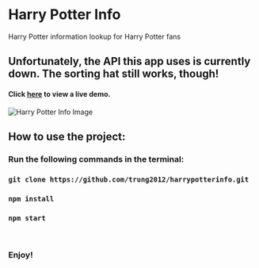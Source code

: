 # Harry Potter Info
Harry Potter information lookup for Harry Potter fans

## Unfortunately, the API this app uses is currently down. The sorting hat still works, though!

#### Click [here](https://harrypotterinfo.netlify.com/) to view a live demo.

![Harry Potter Info Image](https://i.ibb.co/qyNLNCL/demo-HPI.jpg)

## How to use the project: 
### Run the following commands in the terminal: 
### `git clone https://github.com/trung2012/harrypotterinfo.git`
### `npm install`
### `npm start`
<br/>

### Enjoy!

